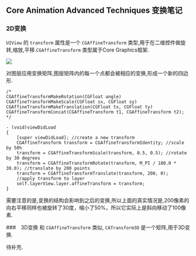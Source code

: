 ## Core Animation Advanced Techniques 变换笔记

### 2D变换
`UIView` 的 `transform` 属性是一个 `CGAffineTransform` 类型,用于在二维控件做旋转,缩放,平移.`CGAffineTransform` 类型属于Core Graphics框架.

![](http://7u2qbg.com1.z0.glb.clouddn.com/Core-Animation-Advanced-Techniques-变换_01.png)

对图层应用变换矩阵,图层矩阵内的每一个点都会被相应的变换,形成一个新的四边形.

```
/*
CGAffineTransformMakeRotation(CGFloat angle)
CGAffineTransformMakeScale(CGFloat sx, CGFloat sy)
CGAffineTransformMakeTranslation(CGFloat tx, CGFloat ty)
CGAffineTransformConcat(CGAffineTransform t1, CGAffineTransform t2);
*/

- (void)viewDidLoad
{
    [super viewDidLoad]; //create a new transform
    CGAffineTransform transform = CGAffineTransformIdentity; //scale by 50%
    transform = CGAffineTransformScale(transform, 0.5, 0.5); //rotate by 30 degrees
    transform = CGAffineTransformRotate(transform, M_PI / 180.0 * 30.0); //translate by 200 points
    transform = CGAffineTransformTranslate(transform, 200, 0);
    //apply transform to layer
    self.layerView.layer.affineTransform = transform;
}
```
需要注意的是,变换的结构会影响到之后的变换,所以上面的真实情况是,200像素的向右平移同样也被旋转了30度，缩小了50%，所以它实际上是斜向移动了100像素.

###　3D变换
和 `CGAffineTransform` 类似, `CATransform3D` 是一个矩阵,用于3D变换.

待补充.
